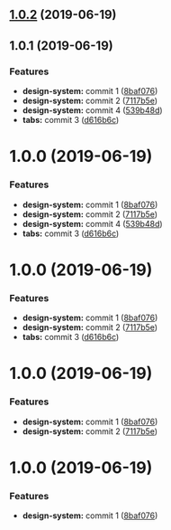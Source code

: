<a name="1.0.2"></a>
## [1.0.2](https://github.com/MansoorBashaBellary/monorepo/compare/v1.0.1...v1.0.2) (2019-06-19)



<a name="1.0.1"></a>
## 1.0.1 (2019-06-19)


### Features

* **design-system:** commit 1 ([8baf076](https://github.com/MansoorBashaBellary/monorepo/commit/8baf076))
* **design-system:** commit 2 ([7117b5e](https://github.com/MansoorBashaBellary/monorepo/commit/7117b5e))
* **design-system:** commit 4 ([539b48d](https://github.com/MansoorBashaBellary/monorepo/commit/539b48d))
* **tabs:** commit 3 ([d616b6c](https://github.com/MansoorBashaBellary/monorepo/commit/d616b6c))



<a name="1.0.0"></a>
# 1.0.0 (2019-06-19)


### Features

* **design-system:** commit 1 ([8baf076](https://github.com/MansoorBashaBellary/monorepo/commit/8baf076))
* **design-system:** commit 2 ([7117b5e](https://github.com/MansoorBashaBellary/monorepo/commit/7117b5e))
* **design-system:** commit 4 ([539b48d](https://github.com/MansoorBashaBellary/monorepo/commit/539b48d))
* **tabs:** commit 3 ([d616b6c](https://github.com/MansoorBashaBellary/monorepo/commit/d616b6c))



<a name="1.0.0"></a>
# 1.0.0 (2019-06-19)


### Features

* **design-system:** commit 1 ([8baf076](https://github.com/MansoorBashaBellary/monorepo/commit/8baf076))
* **design-system:** commit 2 ([7117b5e](https://github.com/MansoorBashaBellary/monorepo/commit/7117b5e))
* **tabs:** commit 3 ([d616b6c](https://github.com/MansoorBashaBellary/monorepo/commit/d616b6c))



<a name="1.0.0"></a>
# 1.0.0 (2019-06-19)


### Features

* **design-system:** commit 1 ([8baf076](https://github.com/MansoorBashaBellary/monorepo/commit/8baf076))
* **design-system:** commit 2 ([7117b5e](https://github.com/MansoorBashaBellary/monorepo/commit/7117b5e))



<a name="1.0.0"></a>
# 1.0.0 (2019-06-19)


### Features

* **design-system:** commit 1 ([8baf076](https://github.com/MansoorBashaBellary/monorepo/commit/8baf076))



